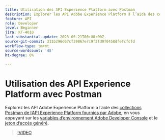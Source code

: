 ```yaml
---
title: Utilisation des API Experience Platform avec Postman
description: Explorer les API Adobe Experience Platform à l’aide des collections Postman fournies par Adobe
feature: API
role: Developer
level: Beginner
jira: KT-4010
last-substantial-update: 2023-06-21T00:00:00Z
source-git-commit: 311b296d67cf39867e7c9f3fd9f0458dfefcfdfd
workflow-type: tm+mt
source-wordcount: '48'
ht-degree: 0%

---
```



# Utilisation des API Experience Platform avec Postman

Explorez les API Adobe Experience Platform à l’aide des [collections Postman de l’API Experience Platform fournies par Adobe](https://github.com/adobe/experience-platform-postman-samples/tree/master/apis/experience-platform), en vous appuyant sur les [variables d’environnement Adobe Developer Console](platform-api-authentication.md) et le [jeton d’accès généré](generate-an-access-token.md).

>[!VIDEO](https://video.tv.adobe.com/v/33189/?learn=on&enablevpops&captions=fre_fr)
